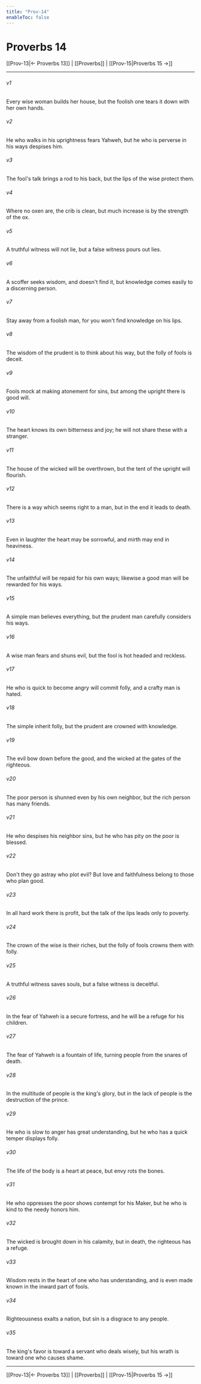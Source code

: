 ```yaml
---
title: "Prov-14"
enableToc: false
---
```

# Proverbs 14

[[Prov-13|← Proverbs 13]] | [[Proverbs]] | [[Prov-15|Proverbs 15 →]]
***



###### v1 
Every wise woman builds her house, but the foolish one tears it down with her own hands. 

###### v2 
He who walks in his uprightness fears Yahweh, but he who is perverse in his ways despises him. 

###### v3 
The fool's talk brings a rod to his back, but the lips of the wise protect them. 

###### v4 
Where no oxen are, the crib is clean, but much increase is by the strength of the ox. 

###### v5 
A truthful witness will not lie, but a false witness pours out lies. 

###### v6 
A scoffer seeks wisdom, and doesn't find it, but knowledge comes easily to a discerning person. 

###### v7 
Stay away from a foolish man, for you won't find knowledge on his lips. 

###### v8 
The wisdom of the prudent is to think about his way, but the folly of fools is deceit. 

###### v9 
Fools mock at making atonement for sins, but among the upright there is good will. 

###### v10 
The heart knows its own bitterness and joy; he will not share these with a stranger. 

###### v11 
The house of the wicked will be overthrown, but the tent of the upright will flourish. 

###### v12 
There is a way which seems right to a man, but in the end it leads to death. 

###### v13 
Even in laughter the heart may be sorrowful, and mirth may end in heaviness. 

###### v14 
The unfaithful will be repaid for his own ways; likewise a good man will be rewarded for his ways. 

###### v15 
A simple man believes everything, but the prudent man carefully considers his ways. 

###### v16 
A wise man fears and shuns evil, but the fool is hot headed and reckless. 

###### v17 
He who is quick to become angry will commit folly, and a crafty man is hated. 

###### v18 
The simple inherit folly, but the prudent are crowned with knowledge. 

###### v19 
The evil bow down before the good, and the wicked at the gates of the righteous. 

###### v20 
The poor person is shunned even by his own neighbor, but the rich person has many friends. 

###### v21 
He who despises his neighbor sins, but he who has pity on the poor is blessed. 

###### v22 
Don't they go astray who plot evil? But love and faithfulness belong to those who plan good. 

###### v23 
In all hard work there is profit, but the talk of the lips leads only to poverty. 

###### v24 
The crown of the wise is their riches, but the folly of fools crowns them with folly. 

###### v25 
A truthful witness saves souls, but a false witness is deceitful. 

###### v26 
In the fear of Yahweh is a secure fortress, and he will be a refuge for his children. 

###### v27 
The fear of Yahweh is a fountain of life, turning people from the snares of death. 

###### v28 
In the multitude of people is the king's glory, but in the lack of people is the destruction of the prince. 

###### v29 
He who is slow to anger has great understanding, but he who has a quick temper displays folly. 

###### v30 
The life of the body is a heart at peace, but envy rots the bones. 

###### v31 
He who oppresses the poor shows contempt for his Maker, but he who is kind to the needy honors him. 

###### v32 
The wicked is brought down in his calamity, but in death, the righteous has a refuge. 

###### v33 
Wisdom rests in the heart of one who has understanding, and is even made known in the inward part of fools. 

###### v34 
Righteousness exalts a nation, but sin is a disgrace to any people. 

###### v35 
The king's favor is toward a servant who deals wisely, but his wrath is toward one who causes shame.

***
[[Prov-13|← Proverbs 13]] | [[Proverbs]] | [[Prov-15|Proverbs 15 →]]
